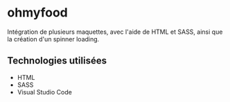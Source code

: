 <h1>ohmyfood</h1>

<p>Intégration de plusieurs maquettes, avec l'aide de HTML et SASS, ainsi que la création d'un spinner loading.</p>

<h2>Technologies utilisées</h2>

<ul>
    <li>HTML</li>
    <li>SASS</li>
    <li>Visual Studio Code</li>
</ul>